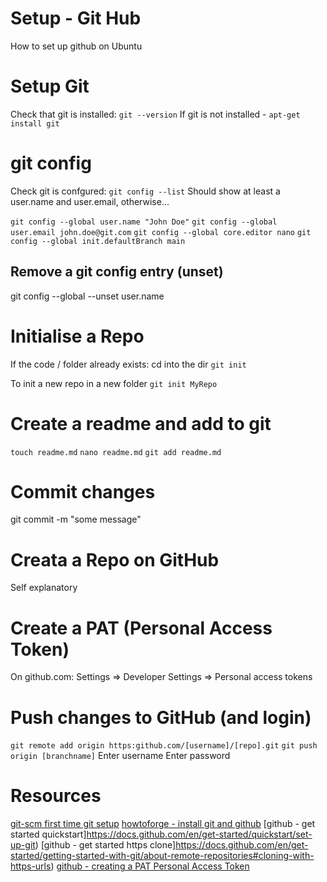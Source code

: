 # Setup - Git Hub
How to set up github on Ubuntu

# Setup Git
Check that git is installed:
`git --version`
If git is not installed - `apt-get install git`


# git config
Check git is confgured:
`git config --list`
Should show at least a user.name and user.email, otherwise...

`git config --global user.name "John Doe"`
`git config --global user.email john.doe@git.com`
`git config --global core.editor nano`
`git config --global init.defaultBranch main`

## Remove a git config entry (unset)
git config --global --unset user.name


# Initialise a Repo
If the code / folder already exists:
cd into the dir
`git init`

To init a new repo in a new folder
`git init MyRepo`

# Create a readme and add to git
`touch readme.md`
`nano readme.md`
`git add readme.md`

# Commit changes
git commit -m "some message"

# Creata a Repo on GitHub
Self explanatory


# Create a PAT (Personal Access Token)
On github.com:
Settings => Developer Settings => Personal access tokens

# Push changes to GitHub (and login)
`git remote add origin https:github.com/[username]/[repo].git`
`git push origin [branchname]`
Enter username
Enter password

# Resources
[git-scm first time git setup](https://git-scm.com/book/en/v2/Getting-Started-First-Time-Git-Setup)
[howtoforge - install git and github](https://www.howtoforge.com/tutorial/install-git-and-github-on-ubuntu/)
[github - get started quickstart]https://docs.github.com/en/get-started/quickstart/set-up-git)
[github - get started https clone]https://docs.github.com/en/get-started/getting-started-with-git/about-remote-repositories#cloning-with-https-urls)
[github - creating a PAT Personal Access Token](https://docs.github.com/en/authentication/keeping-your-account-and-data-secure/creating-a-personal-access-token)
